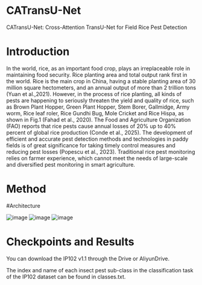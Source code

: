 # CATransU-Net
CATransU-Net: Cross-Attention TransU-Net for Field Rice Pest Detection
# Introduction
In the world, rice, as an important food crop, plays an irreplaceable role in maintaining food security. Rice planting area and total output rank first in the world. Rice is the main crop in China, having a stable planting area of 30 million square hectometers, and an annual output of more than 2 trillion tons (Yuan et al.,2021). However, in the process of rice planting, all kinds of pests are happening to seriously threaten the yield and quality of rice, such as Brown Plant Hopper, Green Plant Hopper, Stem Borer, Gallmidge, Army worm, Rice leaf roler, Rice Gundhi Bug, Mole Cricket and Rice Hispa, as shown in Fig.1 (Fahad et al., 2020). The Food and Agriculture Organization (FAO) reports that rice pests cause annual losses of 20% up to 40% percent of global rice production (Conde et al., 2025). The development of efficient and accurate pest detection methods and technologies in paddy fields is of great significance for taking timely control measures and reducing pest losses (Popescu et al., 2023). Traditional rice pest monitoring relies on farmer experience, which cannot meet the needs of large-scale and diversified pest monitoring in smart agriculture. 

# Method
#Architecture


![image](https://github.com/user-attachments/assets/34132916-58ab-4a86-af09-2b28c17466d0)
![image](https://github.com/user-attachments/assets/5205af04-ebca-4297-a990-fb603f8ef6a0)
![image](https://github.com/user-attachments/assets/d1e2b1c5-b7b5-4212-aa17-54d230fd01a0)

# Checkpoints and Results
You can download the IP102 v1.1 through the Drive or AliyunDrive.

The index and name of each insect pest sub-class in the classification task of the IP102 dataset can be found in classes.txt.
